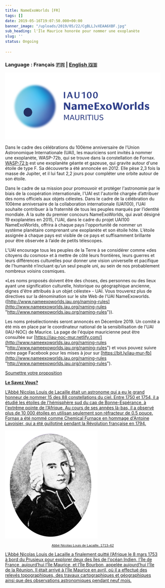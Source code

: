 ```yaml
---
title: NameExoWorlds [FR]
tags: []
date: 2019-05-16T19:07:50.000+00:00
banner_image: "/uploads/2019/05/22/CgBLLJvXEAA6XBF.jpg"
sub_heading: l'Île Maurice honorée pour nommer une exoplanète
slug: ''
status: Ongoing

---
```

### Language : **Français 🇫🇷** | [English 🇬🇧](/activities/nameexoworlds/)

![](/uploads/2019/06/12/nameexomur.jpg)

Dans le cadre des célébrations du 100ème anniversaire de l’Union Astronomique Internationale (UAI), les mauriciens sont invités à nommer une exoplanète, WASP-72b, qui se trouve dans la constellation de Fornax. [WASP-72 b](https://wasp-planets.net/naming/wasp-72/) est une exoplanète géante et gazeuse, qui gravite autour d'une étoile de type F. Sa découverte a été annoncée en 2012. Elle pèse 2,3 fois la masse de Jupiter, et il lui faut 2,2 jours pour compléter une orbite autour de son étoile.

Dans le cadre de sa mission pour promouvoir et protéger l'astronomie par le biais de la coopération internationale, l'UAI est l'autorité chargée d’attribuer des noms officiels aux objets célestes. Dans le cadre de la célébration du 100ème anniversaire de la collaboration internationale (UAI100), l’UAI souhaite contribuer à la fraternité de tous les peuples marqués par l’identité mondiale. À la suite du premier concours NameExoWorlds, qui avait désigné 19 exoplanètes en 2015, l'UAI, dans le cadre du projet UAI100 NameExoWorlds, offrira à chaque pays l'opportunité de nommer un système planétaire comprenant une exoplanète et son étoile hôte. L’étoile assignée à chaque pays est visible de ce pays et suffisamment brillante pour être observée à l’aide de petits télescopes.

L’UAI encourage tous les peuples de la Terre à se considérer comme «des citoyens du cosmos» et à mettre de côté leurs frontières, leurs guerres et leurs différences culturelles pour donner une vision universelle et pacifique de l'humanité n’incluant qu’un seul peuple uni, au sein de nos probablement nombreux voisins cosmiques.

«Les noms proposés doivent être des choses, des personnes ou des lieux ayant une signification culturelle, historique ou géographique ancienne, dignes d'être attribués à un objet céleste» - UAI. Vous trouverez plus de directives sur la dénomination sur le site Web de l'UAI NameExoworlds. ([http://www.nameexoworlds.iau.org/naming-rules](http://www.nameexoworlds.iau.org/naming-rules "http://www.nameexoworlds.iau.org/naming-rules")).

Les noms présélectionnés seront annoncés en Décembre 2019. Un comité a été mis en place par le coordinateur national de la sensibilisation de l'UAI (IAU-NOC) de Maurice. La page de l'équipe mauricienne peut être consultée sur [https://iau-noc-mur.netlify.com/](http://www.nameexoworlds.iau.org/naming-rules "http://www.nameexoworlds.iau.org/naming-rules") et vous pouvez suivre notre page Facebook pour les mises à jour sur [https://bit.ly/iau-mur-fb](http://www.nameexoworlds.iau.org/naming-rules "http://www.nameexoworlds.iau.org/naming-rules").

<a href="https://docs.google.com/forms/d/e/1FAIpQLSdKE_TB5dbS60Sgi6NDkpr_GjA6MmfRRp6Y2IZRWGE9oIovGQ/viewform" target="_blank" class="pure-button button-success button-xlarge" title="Soumettre votre proposition"> Soumettre votre proposition <i class="fa fa-chevron-right"></i>

**Le Savez Vous?**

L’Abbé Nicolas Louis de Lacaille était un astronome qui a eu le grand honneur de nommer 15 des 88 constellations du ciel. Entre 1750 et 1754, il a étudié les étoiles de l'hémisphère sud du cap de Bonne-Espérance, à l'extrême pointe de l'Afrique. Au cours de ses années là-bas, il a observé plus de 10 000 étoiles en utilisan seulement son réfracteur de 0.5 pouce. Fornax a été nommé comme Chemical Furnace en hommage d'Antoine Lavoisier, qui a été guillotiné pendant la Révolution française en 1794.

![The Abbé Nicolas Louis de Lacaille, 1713–62.](/uploads/2019/06/12/Lacaille.png "The Abbé Nicolas Louis de Lacaille, 1713–62.")

<p style=" font-size: 80%;font-family: Verdana, Arial,sans-serif; text-align: center; ">Abbé Nicolas Louis de Lacaille, 1713–62</p>

L’Abbé Nicolas Louis de Lacaille a finalement quitté l’Afrique le 8 mars 1753 à bord du Prusieux pour explorer deux des îles de l'océan Indien, l'Île de France, aujourd’hui l'Île Maurice, et l'Île Bourbon, appelée aujourd’hui l'Île de la Réunion. Il était arrivé à l'Île Maurice en avril, où il a effectué des relevés topographiques, des travaux cartographiques et géographiques ainsi que des observations astronomiques pendant neuf mois.
